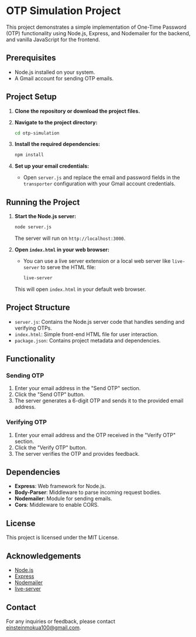 # OTP Simulation Project

This project demonstrates a simple implementation of One-Time Password (OTP) functionality using Node.js, Express, and Nodemailer for the backend, and vanilla JavaScript for the frontend.

## Prerequisites

- Node.js installed on your system.
- A Gmail account for sending OTP emails.

## Project Setup

1. **Clone the repository or download the project files.**

2. **Navigate to the project directory:**
   ```bash
   cd otp-simulation
   ```

3. **Install the required dependencies:**
   ```bash
   npm install
   ```

4. **Set up your email credentials:**
   - Open `server.js` and replace the email and password fields in the `transporter` configuration with your Gmail account credentials.

## Running the Project

1. **Start the Node.js server:**
   ```bash
   node server.js
   ```
   The server will run on `http://localhost:3000`.

2. **Open `index.html` in your web browser:**
   - You can use a live server extension or a local web server like `live-server` to serve the HTML file:
     ```bash
     live-server
     ```
   This will open `index.html` in your default web browser.

## Project Structure

- `server.js`: Contains the Node.js server code that handles sending and verifying OTPs.
- `index.html`: Simple front-end HTML file for user interaction.
- `package.json`: Contains project metadata and dependencies.

## Functionality

### Sending OTP

1. Enter your email address in the "Send OTP" section.
2. Click the "Send OTP" button.
3. The server generates a 6-digit OTP and sends it to the provided email address.

### Verifying OTP

1. Enter your email address and the OTP received in the "Verify OTP" section.
2. Click the "Verify OTP" button.
3. The server verifies the OTP and provides feedback.

## Dependencies

- **Express**: Web framework for Node.js.
- **Body-Parser**: Middleware to parse incoming request bodies.
- **Nodemailer**: Module for sending emails.
- **Cors**: Middleware to enable CORS.

## License

This project is licensed under the MIT License.

## Acknowledgements

- [Node.js](https://nodejs.org/)
- [Express](https://expressjs.com/)
- [Nodemailer](https://nodemailer.com/)
- [live-server](https://www.npmjs.com/package/live-server)

## Contact

For any inquiries or feedback, please contact [einsteinmokua100@gmail.com](mailto:your-email@example.com).